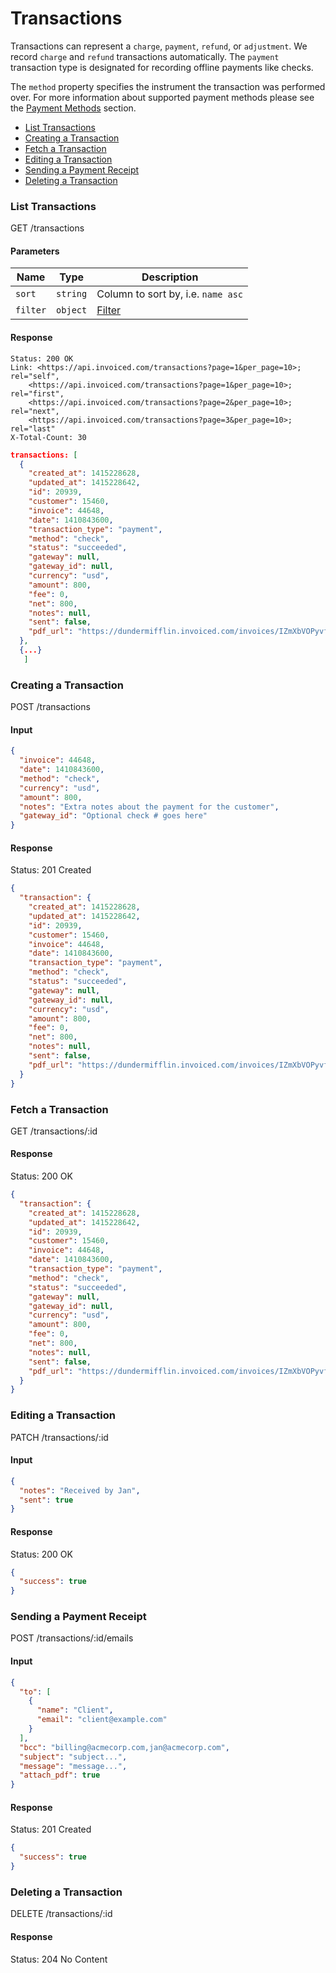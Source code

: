 Transactions
====

Transactions can represent a `charge`, `payment`, `refund`, or `adjustment`. We record `charge` and `refund` transactions automatically. The `payment` transaction type is designated for recording offline payments like checks.

The `method` property specifies the instrument the transaction was performed over. For more information about supported payment methods please see the [Payment Methods](PaymentMethods.md) section.

* [List Transactions](#list-transactions)
* [Creating a Transaction](#creating-a-transaction)
* [Fetch a Transaction](#fetch-a-transaction)
* [Editing a Transaction](#editing-a-transaction)
* [Sending a Payment Receipt](#sending-a-payment-receipt)
* [Deleting a Transaction](#deleting-a-transaction)

### List Transactions

  GET /transactions

#### Parameters

Name | Type | Description
-----|------|-------------
`sort`|`string`|Column to sort by, i.e. `name asc`
`filter`|`object`|[Filter](../README.md#filter)

#### Response

```
Status: 200 OK
Link: <https://api.invoiced.com/transactions?page=1&per_page=10>; rel="self",
    <https://api.invoiced.com/transactions?page=1&per_page=10>; rel="first",
    <https://api.invoiced.com/transactions?page=2&per_page=10>; rel="next",
    <https://api.invoiced.com/transactions?page=3&per_page=10>; rel="last"
X-Total-Count: 30
```

```json
transactions: [
  {
    "created_at": 1415228628,
    "updated_at": 1415228642,
    "id": 20939,
    "customer": 15460,
    "invoice": 44648,
    "date": 1410843600,
    "transaction_type": "payment",
    "method": "check",
    "status": "succeeded",
    "gateway": null,
    "gateway_id": null,
    "currency": "usd",
    "amount": 800,
    "fee": 0,
    "net": 800,
    "notes": null,
    "sent": false,
    "pdf_url": "https://dundermifflin.invoiced.com/invoices/IZmXbVOPyvfD3GPBmyd6FwXY/20939/pdf"
  },
  {...}
   ]
```

### Creating a Transaction

  POST /transactions

#### Input

```json
{
  "invoice": 44648,
  "date": 1410843600,
  "method": "check",
  "currency": "usd",
  "amount": 800,
  "notes": "Extra notes about the payment for the customer",
  "gateway_id": "Optional check # goes here"
}
```

#### Response

  Status: 201 Created

```json
{
  "transaction": {
    "created_at": 1415228628,
    "updated_at": 1415228642,
    "id": 20939,
    "customer": 15460,
    "invoice": 44648,
    "date": 1410843600,
    "transaction_type": "payment",
    "method": "check",
    "status": "succeeded",
    "gateway": null,
    "gateway_id": null,
    "currency": "usd",
    "amount": 800,
    "fee": 0,
    "net": 800,
    "notes": null,
    "sent": false,
    "pdf_url": "https://dundermifflin.invoiced.com/invoices/IZmXbVOPyvfD3GPBmyd6FwXY/20939/pdf"
  }
}
```

### Fetch a Transaction

  GET /transactions/:id

#### Response

  Status: 200 OK

```json
{
  "transaction": {
    "created_at": 1415228628,
    "updated_at": 1415228642,
    "id": 20939,
    "customer": 15460,
    "invoice": 44648,
    "date": 1410843600,
    "transaction_type": "payment",
    "method": "check",
    "status": "succeeded",
    "gateway": null,
    "gateway_id": null,
    "currency": "usd",
    "amount": 800,
    "fee": 0,
    "net": 800,
    "notes": null,
    "sent": false,
    "pdf_url": "https://dundermifflin.invoiced.com/invoices/IZmXbVOPyvfD3GPBmyd6FwXY/20939/pdf"
  }
}
```

### Editing a Transaction

  PATCH /transactions/:id

#### Input

```json
{
  "notes": "Received by Jan",
  "sent": true
}
```

#### Response

  Status: 200 OK

```json
{
  "success": true
}
```

### Sending a Payment Receipt

  POST /transactions/:id/emails

#### Input

```json
{
  "to": [
    {
      "name": "Client",
      "email": "client@example.com"
    }
  ],
  "bcc": "billing@acmecorp.com,jan@acmecorp.com",
  "subject": "subject...",
  "message": "message...",
  "attach_pdf": true
}
```

#### Response

  Status: 201 Created

```json
{
  "success": true
}
```

### Deleting a Transaction

  DELETE /transactions/:id

#### Response

  Status: 204 No Content